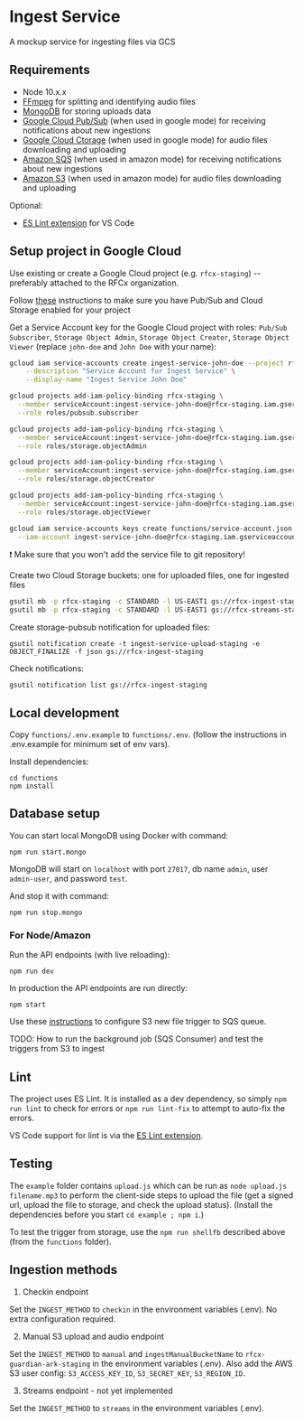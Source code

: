 # Ingest Service

A mockup service for ingesting files via GCS


## Requirements

- Node 10.x.x
- [FFmpeg](https://ffmpeg.org) for splitting and identifying audio files
- [MongoDB](https://www.mongodb.com/) for storing uploads data
- [Google Cloud Pub/Sub](https://cloud.google.com/pubsub/) (when used in google mode) for receiving notifications about new ingestions
- [Google Cloud Ctorage](https://cloud.google.com/storage/) (when used in google mode) for audio files downloading and uploading
- [Amazon SQS](https://aws.amazon.com/sqs/) (when used in amazon mode) for receiving notifications about new ingestions
- [Amazon S3](https://aws.amazon.com/s3/) (when used in amazon mode) for audio files downloading and uploading

Optional:
- [ES Lint extension](https://marketplace.visualstudio.com/items?itemName=dbaeumer.vscode-eslint) for VS Code


## Setup project in Google Cloud

Use existing or create a Google Cloud project (e.g. `rfcx-staging`) -- preferably attached to the RFCx organization.

Follow [these](https://cloud.google.com/storage/docs/reporting-changes?authuser=1#prereqs) instructions to make sure you have Pub/Sub and Cloud Storage enabled for your project

Get a Service Account key for the Google Cloud project with roles: `Pub/Sub Subscriber`, `Storage Object Admin`, `Storage Object Creator`, `Storage Object Viewer` (replace `john-doe` and `John Doe` with your name):
```sh
gcloud iam service-accounts create ingest-service-john-doe --project rfcx-staging \
    --description "Service Account for Ingest Service" \
    --display-name "Ingest Service John Doe"

gcloud projects add-iam-policy-binding rfcx-staging \
  --member serviceAccount:ingest-service-john-doe@rfcx-staging.iam.gserviceaccount.com \
  --role roles/pubsub.subscriber

gcloud projects add-iam-policy-binding rfcx-staging \
  --member serviceAccount:ingest-service-john-doe@rfcx-staging.iam.gserviceaccount.com \
  --role roles/storage.objectAdmin

gcloud projects add-iam-policy-binding rfcx-staging \
  --member serviceAccount:ingest-service-john-doe@rfcx-staging.iam.gserviceaccount.com \
  --role roles/storage.objectCreator

gcloud projects add-iam-policy-binding rfcx-staging \
  --member serviceAccount:ingest-service-john-doe@rfcx-staging.iam.gserviceaccount.com \
  --role roles/storage.objectViewer

gcloud iam service-accounts keys create functions/service-account.json \
  --iam-account ingest-service-john-doe@rfcx-staging.iam.gserviceaccount.com --project rfcx-staging
```
:exclamation: Make sure that you won't add the service file to git repository!

Create two Cloud Storage buckets: one for uploaded files, one for ingested files
```sh
gsutil mb -p rfcx-staging -c STANDARD -l US-EAST1 gs://rfcx-ingest-staging
gsutil mb -p rfcx-staging -c STANDARD -l US-EAST1 gs://rfcx-streams-staging
```

Create storage-pubsub notification for uploaded files:
```
gsutil notification create -t ingest-service-upload-staging -e OBJECT_FINALIZE -f json gs://rfcx-ingest-staging
```

Check notifications:
```
gsutil notification list gs://rfcx-ingest-staging
```

## Local development

Copy `functions/.env.example` to `functions/.env`. (follow the instructions in .env.example for minimum set of env vars).

Install dependencies:
```
cd functions
npm install
```

## Database setup
You can start local MongoDB using Docker with command:
```
npm run start.mongo
```
MongoDB will start on `localhost` with port `27017`, db name `admin`, user `admin-user`, and password `test`.

And stop it with command:
```
npm run stop.mongo
```

### For Node/Amazon

Run the API endpoints (with live reloading):
```
npm run dev
```

In production the API endpoints are run directly:
```
npm start
```

Use these [instructions](https://confluence.rfcx.org/display/RD/Configuring+S3+new+file+trigger+to+SQS+queue "Confluence document") to configure S3 new file trigger to SQS queue.

TODO: How to run the background job (SQS Consumer) and test the triggers from S3 to ingest


## Lint

The project uses ES Lint. It is installed as a dev dependency, so simply `npm run lint` to check for errors or `npm run lint-fix` to attempt to auto-fix the errors.

VS Code support for lint is via the [ES Lint extension](https://marketplace.visualstudio.com/items?itemName=dbaeumer.vscode-eslint).


## Testing

The `example` folder contains `upload.js` which can be run as `node upload.js filename.mp3` to perform the client-side steps to upload the file (get a signed url, upload the file to storage, and check the upload status). (Install the dependencies before you start `cd example ; npm i`.)

To test the trigger from storage, use the `npm run shellfb` described above (from the `functions` folder).


## Ingestion methods

1. Checkin endpoint

Set the `INGEST_METHOD` to `checkin` in the environment variables (.env). No extra configuration required.

2. Manual S3 upload and audio endpoint

Set the `INGEST_METHOD` to `manual` and `ingestManualBucketName` to `rfcx-guardian-ark-staging` in the environment variables (.env). Also add the AWS S3 user config: `S3_ACCESS_KEY_ID`, `S3_SECRET_KEY`, `S3_REGION_ID`.

3. Streams endpoint - not yet implemented

Set the `INGEST_METHOD` to `streams` in the environment variables (.env).
